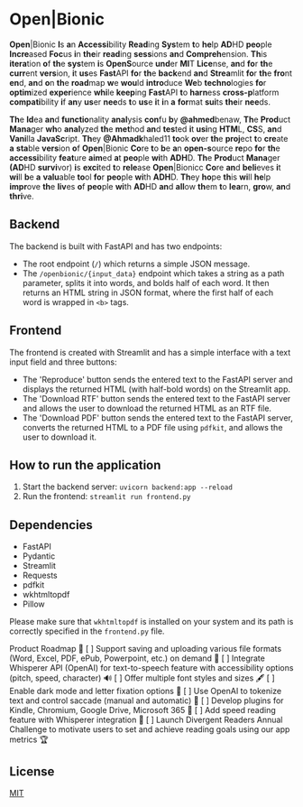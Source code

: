 # Open|Bionic

**Open**|Bionic **I**s **a**n **Accessi**bility **Read**ing **Sys**tem **t**o **he**lp **AD**HD **peo**ple **Incre**ased **Foc**us **i**n **the**ir **read**ing **sess**ions **an**d **Compreh**ension. **Th**is **itera**tion **o**f **th**e **sys**tem **i**s **OpenS**ource **und**er **MI**T **Lice**nse, **an**d **fo**r **th**e **curr**ent **vers**ion, **i**t **us**es **Fast**API **fo**r **th**e **back**end **an**d **Strea**mlit **fo**r **th**e **fro**nt **en**d, **an**d **o**n **th**e **road**map **w**e **wou**ld **intro**duce **We**b **techno**logies **fo**r **optim**ized **exper**ience **whi**le **keep**ing **Fast**API **t**o **harn**ess **cross-p**latform **compati**bility **i**f **an**y **us**er **nee**ds **t**o **us**e **i**t **i**n **a** **for**mat **sui**ts **the**ir **nee**ds.


**Th**e **Id**ea **an**d **functio**nality **anal**ysis **con**fu **b**y **@ahmed**benaw, **Th**e **Prod**uct **Mana**ger **wh**o **anal**yzed **th**e **met**hod **an**d **tes**ted **i**t **usi**ng **HTM**L, **CS**S, **an**d **Vani**lla **JavaSc**ript. **Th**ey **@Ahmadk**haled11 **to**ok **ov**er **th**e **proj**ect **t**o **cre**ate **a** **sta**ble **vers**ion **o**f **Open**|Bionic **Co**re **t**o **b**e **a**n **open-s**ource **re**po **fo**r **th**e **accessi**bility **feat**ure **aim**ed **a**t **peo**ple **wi**th **ADH**D. **Th**e **Prod**uct **Mana**ger **(AD**HD **survi**vor) **i**s **exci**ted **t**o **rele**ase **Open**|Bionicc **Co**re **an**d **beli**eves **i**t **wi**ll **b**e **a** **valu**able **to**ol **fo**r **peo**ple **wi**th **ADH**D. **Th**ey **ho**pe **th**is **wi**ll **he**lp **impr**ove **th**e **liv**es **o**f **peo**ple **wi**th **AD**HD **an**d **all**ow **th**em **t**o **lea**rn, **gro**w, **an**d **thri**ve. 

## Backend

The backend is built with FastAPI and has two endpoints:
- The root endpoint (`/`) which returns a simple JSON message.
- The `/openbionic/{input_data}` endpoint which takes a string as a path parameter, splits it into words, and bolds half of each word. It then returns an HTML string in JSON format, where the first half of each word is wrapped in `<b>` tags.

## Frontend

The frontend is created with Streamlit and has a simple interface with a text input field and three buttons:
- The 'Reproduce' button sends the entered text to the FastAPI server and displays the returned HTML (with half-bold words) on the Streamlit app.
- The 'Download RTF' button sends the entered text to the FastAPI server and allows the user to download the returned HTML as an RTF file.
- The 'Download PDF' button sends the entered text to the FastAPI server, converts the returned HTML to a PDF file using `pdfkit`, and allows the user to download it.

## How to run the application
1. Start the backend server: `uvicorn backend:app --reload`
2. Run the frontend: `streamlit run frontend.py`

## Dependencies
- FastAPI
- Pydantic
- Streamlit
- Requests
- pdfkit
- wkhtmltopdf
- Pillow

Please make sure that `wkhtmltopdf` is installed on your system and its path is correctly specified in the `frontend.py` file.

Product Roadmap 🚀
[ ] Support saving and uploading various file formats (Word, Excel, PDF, ePub, Powerpoint, etc.) on demand 📄
[ ] Integrate Whisperer API (OpenAI) for text-to-speech feature with accessibility options (pitch, speed, character) 🔊
[ ] Offer multiple font styles and sizes 🖋️
[ ] Enable dark mode and letter fixation options 🌙
[ ] Use OpenAI to tokenize text and control saccade (manual and automatic) 🧠
[ ] Develop plugins for Kindle, Chromium, Google Drive, Microsoft 365 🔌
[ ] Add speed reading feature with Whisperer integration 🚀
[ ] Launch Divergent Readers Annual Challenge to motivate users to set and achieve reading goals using our app metrics 🏆

## License
[MIT](https://choosealicense.com/licenses/mit/)
